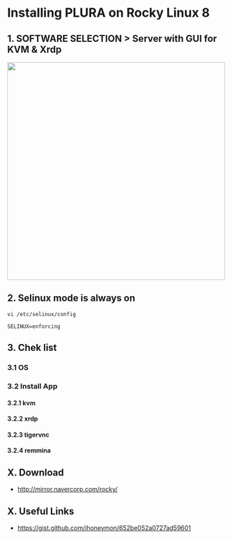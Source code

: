 # Installing PLURA on Rocky Linux 8

## 1. SOFTWARE SELECTION > Server with GUI for KVM & Xrdp

<img src="rocky8/os/images/Rocky8_Software_Selection.png" height="500">

## 2. Selinux mode is always on

    vi /etc/selinux/config
    
    SELINUX=enforcing

## 3. Chek list

### 3.1 OS

### 3.2 Install App

#### 3.2.1 kvm

#### 3.2.2 xrdp

#### 3.2.3 tigervnc

#### 3.2.4 remmina

## X. Download

- http://mirror.navercorp.com/rocky/


## X. Useful Links

- https://gist.github.com/ihoneymon/652be052a0727ad59601
